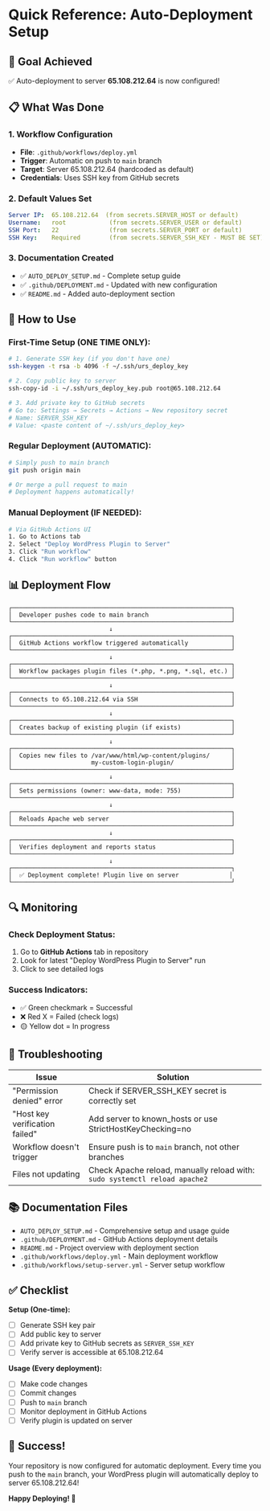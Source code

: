 # Quick Reference: Auto-Deployment Setup

## 🎯 Goal Achieved
✅ Auto-deployment to server **65.108.212.64** is now configured!

## 📋 What Was Done

### 1. Workflow Configuration
- **File**: `.github/workflows/deploy.yml`
- **Trigger**: Automatic on push to `main` branch
- **Target**: Server 65.108.212.64 (hardcoded as default)
- **Credentials**: Uses SSH key from GitHub secrets

### 2. Default Values Set
```yaml
Server IP:  65.108.212.64  (from secrets.SERVER_HOST or default)
Username:   root            (from secrets.SERVER_USER or default)
SSH Port:   22              (from secrets.SERVER_PORT or default)
SSH Key:    Required        (from secrets.SERVER_SSH_KEY - MUST BE SET)
```

### 3. Documentation Created
- ✅ `AUTO_DEPLOY_SETUP.md` - Complete setup guide
- ✅ `.github/DEPLOYMENT.md` - Updated with new configuration
- ✅ `README.md` - Added auto-deployment section

## 🚀 How to Use

### First-Time Setup (ONE TIME ONLY):
```bash
# 1. Generate SSH key (if you don't have one)
ssh-keygen -t rsa -b 4096 -f ~/.ssh/urs_deploy_key

# 2. Copy public key to server
ssh-copy-id -i ~/.ssh/urs_deploy_key.pub root@65.108.212.64

# 3. Add private key to GitHub secrets
# Go to: Settings → Secrets → Actions → New repository secret
# Name: SERVER_SSH_KEY
# Value: <paste content of ~/.ssh/urs_deploy_key>
```

### Regular Deployment (AUTOMATIC):
```bash
# Simply push to main branch
git push origin main

# Or merge a pull request to main
# Deployment happens automatically!
```

### Manual Deployment (IF NEEDED):
```bash
# Via GitHub Actions UI
1. Go to Actions tab
2. Select "Deploy WordPress Plugin to Server"
3. Click "Run workflow"
4. Click "Run workflow" button
```

## 📊 Deployment Flow

```
┌─────────────────────────────────────────────────────────────┐
│  Developer pushes code to main branch                       │
└─────────────────────────────────────────────────────────────┘
                            ↓
┌─────────────────────────────────────────────────────────────┐
│  GitHub Actions workflow triggered automatically            │
└─────────────────────────────────────────────────────────────┘
                            ↓
┌─────────────────────────────────────────────────────────────┐
│  Workflow packages plugin files (*.php, *.png, *.sql, etc.) │
└─────────────────────────────────────────────────────────────┘
                            ↓
┌─────────────────────────────────────────────────────────────┐
│  Connects to 65.108.212.64 via SSH                          │
└─────────────────────────────────────────────────────────────┘
                            ↓
┌─────────────────────────────────────────────────────────────┐
│  Creates backup of existing plugin (if exists)              │
└─────────────────────────────────────────────────────────────┘
                            ↓
┌─────────────────────────────────────────────────────────────┐
│  Copies new files to /var/www/html/wp-content/plugins/      │
│                      my-custom-login-plugin/                │
└─────────────────────────────────────────────────────────────┘
                            ↓
┌─────────────────────────────────────────────────────────────┐
│  Sets permissions (owner: www-data, mode: 755)              │
└─────────────────────────────────────────────────────────────┘
                            ↓
┌─────────────────────────────────────────────────────────────┐
│  Reloads Apache web server                                  │
└─────────────────────────────────────────────────────────────┘
                            ↓
┌─────────────────────────────────────────────────────────────┐
│  Verifies deployment and reports status                     │
└─────────────────────────────────────────────────────────────┘
                            ↓
┌─────────────────────────────────────────────────────────────┐
│  ✅ Deployment complete! Plugin live on server              │
└─────────────────────────────────────────────────────────────┘
```

## 🔍 Monitoring

### Check Deployment Status:
1. Go to **GitHub Actions** tab in repository
2. Look for latest "Deploy WordPress Plugin to Server" run
3. Click to see detailed logs

### Success Indicators:
- ✅ Green checkmark = Successful
- ❌ Red X = Failed (check logs)
- 🟡 Yellow dot = In progress

## 🔧 Troubleshooting

| Issue | Solution |
|-------|----------|
| "Permission denied" error | Check if SERVER_SSH_KEY secret is correctly set |
| "Host key verification failed" | Add server to known_hosts or use StrictHostKeyChecking=no |
| Workflow doesn't trigger | Ensure push is to `main` branch, not other branches |
| Files not updating | Check Apache reload, manually reload with: `sudo systemctl reload apache2` |

## 📚 Documentation Files

- `AUTO_DEPLOY_SETUP.md` - Comprehensive setup and usage guide
- `.github/DEPLOYMENT.md` - GitHub Actions deployment details
- `README.md` - Project overview with deployment section
- `.github/workflows/deploy.yml` - Main deployment workflow
- `.github/workflows/setup-server.yml` - Server setup workflow

## ✅ Checklist

**Setup (One-time):**
- [ ] Generate SSH key pair
- [ ] Add public key to server
- [ ] Add private key to GitHub secrets as `SERVER_SSH_KEY`
- [ ] Verify server is accessible at 65.108.212.64

**Usage (Every deployment):**
- [ ] Make code changes
- [ ] Commit changes
- [ ] Push to `main` branch
- [ ] Monitor deployment in GitHub Actions
- [ ] Verify plugin is updated on server

## 🎉 Success!

Your repository is now configured for automatic deployment. Every time you push to the `main` branch, your WordPress plugin will automatically deploy to server 65.108.212.64!

**Happy Deploying! 🚀**
